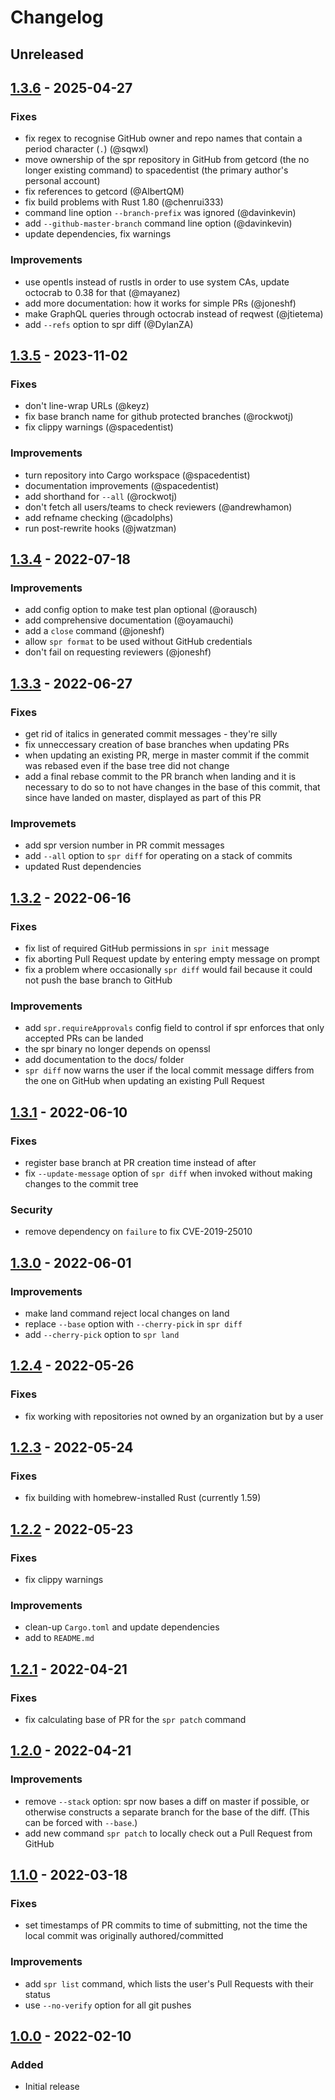 # Changelog

## Unreleased

## [1.3.6] - 2025-04-27

### Fixes

- fix regex to recognise GitHub owner and repo names that contain a period character (`.`) (@sqwxl)
- move ownership of the spr repository in GitHub from getcord (the no longer existing command) to spacedentist (the primary author's personal account)
- fix references to getcord (@AlbertQM)
- fix build problems with Rust 1.80 (@chenrui333)
- command line option `--branch-prefix` was ignored (@davinkevin)
- add `--github-master-branch` command line option (@davinkevin)
- update dependencies, fix warnings

### Improvements

- use opentls instead of rustls in order to use system CAs, update octocrab to 0.38 for that (@mayanez)
- add more documentation: how it works for simple PRs (@joneshf)
- make GraphQL queries through octocrab instead of reqwest (@jtietema)
- add `--refs` option to spr diff (@DylanZA)

## [1.3.5] - 2023-11-02

### Fixes

- don't line-wrap URLs (@keyz)
- fix base branch name for github protected branches (@rockwotj)
- fix clippy warnings (@spacedentist)

### Improvements

- turn repository into Cargo workspace (@spacedentist)
- documentation improvements (@spacedentist)
- add shorthand for `--all` (@rockwotj)
- don't fetch all users/teams to check reviewers (@andrewhamon)
- add refname checking (@cadolphs)
- run post-rewrite hooks (@jwatzman)

## [1.3.4] - 2022-07-18

### Improvements

- add config option to make test plan optional (@orausch)
- add comprehensive documentation (@oyamauchi)
- add a `close` command (@joneshf)
- allow `spr format` to be used without GitHub credentials
- don't fail on requesting reviewers (@joneshf)

## [1.3.3] - 2022-06-27

### Fixes

- get rid of italics in generated commit messages - they're silly
- fix unneccessary creation of base branches when updating PRs
- when updating an existing PR, merge in master commit if the commit was rebased even if the base tree did not change
- add a final rebase commit to the PR branch when landing and it is necessary to do so to not have changes in the base of this commit, that since have landed on master, displayed as part of this PR

### Improvemets

- add spr version number in PR commit messages
- add `--all` option to `spr diff` for operating on a stack of commits
- updated Rust dependencies

## [1.3.2] - 2022-06-16

### Fixes

- fix list of required GitHub permissions in `spr init` message
- fix aborting Pull Request update by entering empty message on prompt
- fix a problem where occasionally `spr diff` would fail because it could not push the base branch to GitHub

### Improvements

- add `spr.requireApprovals` config field to control if spr enforces that only accepted PRs can be landed
- the spr binary no longer depends on openssl
- add documentation to the docs/ folder
- `spr diff` now warns the user if the local commit message differs from the one on GitHub when updating an existing Pull Request

## [1.3.1] - 2022-06-10

### Fixes

- register base branch at PR creation time instead of after
- fix `--update-message` option of `spr diff` when invoked without making changes to the commit tree

### Security

- remove dependency on `failure` to fix CVE-2019-25010

## [1.3.0] - 2022-06-01

### Improvements

- make land command reject local changes on land
- replace `--base` option with `--cherry-pick` in `spr diff`
- add `--cherry-pick` option to `spr land`

## [1.2.4] - 2022-05-26

### Fixes

- fix working with repositories not owned by an organization but by a user

## [1.2.3] - 2022-05-24

### Fixes

- fix building with homebrew-installed Rust (currently 1.59)

## [1.2.2] - 2022-05-23

### Fixes

- fix clippy warnings

### Improvements

- clean-up `Cargo.toml` and update dependencies
- add to `README.md`

## [1.2.1] - 2022-04-21

### Fixes

- fix calculating base of PR for the `spr patch` command

## [1.2.0] - 2022-04-21

### Improvements

- remove `--stack` option: spr now bases a diff on master if possible, or otherwise constructs a separate branch for the base of the diff. (This can be forced with `--base`.)
- add new command `spr patch` to locally check out a Pull Request from GitHub

## [1.1.0] - 2022-03-18

### Fixes

- set timestamps of PR commits to time of submitting, not the time the local commit was originally authored/committed

### Improvements

- add `spr list` command, which lists the user's Pull Requests with their status
- use `--no-verify` option for all git pushes

## [1.0.0] - 2022-02-10

### Added

- Initial release

[1.0.0]: https://github.com/spacedentist/spr/releases/tag/v1.0.0
[1.1.0]: https://github.com/spacedentist/spr/releases/tag/v1.1.0
[1.2.0]: https://github.com/spacedentist/spr/releases/tag/v1.2.0
[1.2.1]: https://github.com/spacedentist/spr/releases/tag/v1.2.1
[1.2.2]: https://github.com/spacedentist/spr/releases/tag/v1.2.2
[1.2.3]: https://github.com/spacedentist/spr/releases/tag/v1.2.3
[1.2.4]: https://github.com/spacedentist/spr/releases/tag/v1.2.4
[1.3.0]: https://github.com/spacedentist/spr/releases/tag/v1.3.0
[1.3.1]: https://github.com/spacedentist/spr/releases/tag/v1.3.1
[1.3.2]: https://github.com/spacedentist/spr/releases/tag/v1.3.2
[1.3.3]: https://github.com/spacedentist/spr/releases/tag/v1.3.3
[1.3.4]: https://github.com/spacedentist/spr/releases/tag/v1.3.4
[1.3.5]: https://github.com/spacedentist/spr/releases/tag/v1.3.5
[1.3.6]: https://github.com/spacedentist/spr/releases/tag/v1.3.6
